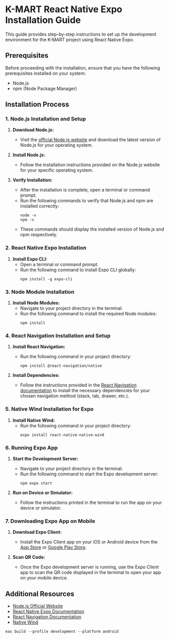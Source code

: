 ﻿# K-MART React Native Expo Installation Guide

This guide provides step-by-step instructions to set up the development environment for the K-MART project using React Native Expo.

## Prerequisites

Before proceeding with the installation, ensure that you have the following prerequisites installed on your system:

- Node.js
- npm (Node Package Manager)

## Installation Process

### 1. Node.js Installation and Setup

1. **Download Node.js:**
   - Visit the [official Node.js website](https://nodejs.org/) and download the latest version of Node.js for your operating system.

2. **Install Node.js:**
   - Follow the installation instructions provided on the Node.js website for your specific operating system.

3. **Verify Installation:**
   - After the installation is complete, open a terminal or command prompt.
   - Run the following commands to verify that Node.js and npm are installed correctly:
     ```
     node -v
     npm -v
     ```
   - These commands should display the installed version of Node.js and npm respectively.

### 2. React Native Expo Installation

1. **Install Expo CLI:**
   - Open a terminal or command prompt.
   - Run the following command to install Expo CLI globally:
     ```
     npm install -g expo-cli
     ```

### 3. Node Module Installation

1. **Install Node Modules:**
   - Navigate to your project directory in the terminal.
   - Run the following command to install the required Node modules:
     ```
     npm install
     ```

### 4. React Navigation Installation and Setup

1. **Install React Navigation:**
   - Run the following command in your project directory:
     ```
     npm install @react-navigation/native
     ```

2. **Install Dependencies:**
   - Follow the instructions provided in the [React Navigation documentation](https://reactnavigation.org/docs/getting-started) to install the necessary dependencies for your chosen navigation method (stack, tab, drawer, etc.).

### 5. Native Wind Installation for Expo

1. **Install Native Wind:**
   - Run the following command in your project directory:
     ```
     expo install react-native-native-wind
     ```

### 6. Running Expo App

1. **Start the Development Server:**
   - Navigate to your project directory in the terminal.
   - Run the following command to start the Expo development server:
     ```
     npm expo start
     ```

2. **Run on Device or Simulator:**
   - Follow the instructions printed in the terminal to run the app on your device or simulator.

### 7. Downloading Expo App on Mobile

1. **Download Expo Client:**
   - Install the Expo Client app on your iOS or Android device from the [App Store](https://apps.apple.com/us/app/expo-go/id982107779) or [Google Play Store](https://play.google.com/store/apps/details?id=host.exp.exponent&hl=en&gl=US).

2. **Scan QR Code:**
   - Once the Expo development server is running, use the Expo Client app to scan the QR code displayed in the terminal to open your app on your mobile device.

## Additional Resources

- [Node.js Official Website](https://nodejs.org/)
- [React Native Expo Documentation](https://reactnative.dev/docs/environment-setup)
- [React Navigation Documentation](https://reactnavigation.org/docs/getting-started)
- [Native Wind](https://www.nativewind.dev/quick-starts/expo)

```
eas build --profile development --platform android
```

